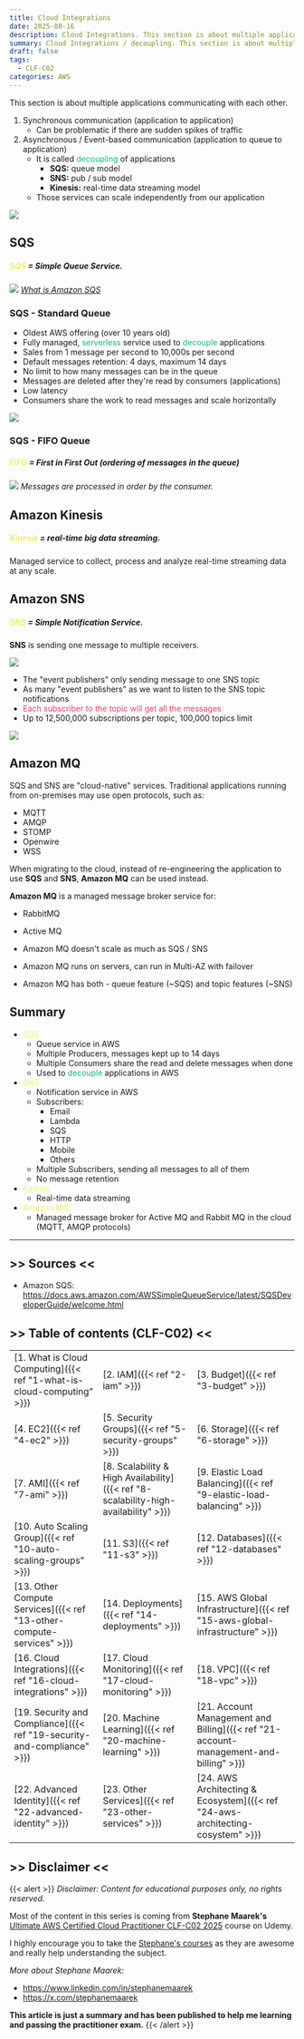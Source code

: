 ```yaml
---
title: Cloud Integrations
date: 2025-08-16
description: Cloud Integrations. This section is about multiple applications communicating with each other.
summary: Cloud Integrations / decoupling. This section is about multiple applications communicating with each other. SNS, SQS, MQ....
draft: false
tags:
  - CLF-C02
categories: AWS
---
```

This section is about multiple applications communicating with each other.

1. Synchronous communication (application to application)
	- Can be problematic if there are sudden spikes of traffic
2. Asynchronous / Event-based communication (application to queue to application)
	- It is called <font color=#10b981>decoupling</font> of applications
		- **SQS:** queue model
		- **SNS:** pub / sub model
		- **Kinesis:** real-time data streaming model
	- Those services can scale independently from our application

![](./assets/AWS_Integrations.png)
## SQS

##### <font color=#f1ef63>SQS</font> = Simple Queue Service.

![](./assets/AWS_SQS_Queue.png)
_[What is Amazon SQS](https://docs.aws.amazon.com/AWSSimpleQueueService/latest/SQSDeveloperGuide/welcome.html)_
### SQS - Standard Queue

- Oldest AWS offering (over 10 years old)
- Fully managed, <font color=#10b981>serverless</font> service used to <font color=#10b981>decouple</font> applications
- Sales from 1 message per second to 10,000s per second
- Default messages retention: 4 days, maximum 14 days
- No limit to how many messages can be in the queue
- Messages are deleted after they're read by consumers (applications)
- Low latency
- Consumers share the work to read messages and scale horizontally

![](./assets/AWS_SQS_Queue2.png)
### SQS - FIFO Queue

##### <font color=#f1ef63>FIFO</font> = First in First Out (ordering of messages in the queue)

![](./assets/AWS_SQS_Queue_FIFO.png)
_Messages are processed in order by the consumer._
## Amazon Kinesis

##### <font color=#f1ef63>Kinesis</font> = real-time big data streaming.

Managed service to collect, process and analyze real-time streaming data at any scale.
## Amazon SNS

##### <font color=#f1ef63>SNS</font> = Simple Notification Service.

**SNS** is sending one message to multiple receivers.

![](./assets/AWS_SNS1.png)

- The "event publishers" only sending message to one SNS topic
- As many "event publishers" as we want to listen to the SNS topic notifications
- <font color=#f43f5e>Each subscriber to the topic will get all the messages</font>
- Up to 12,500,000 subscriptions per topic, 100,000 topics limit

![](./assets/AWS_SNS2.png)
## Amazon MQ

SQS and SNS are "cloud-native" services. Traditional applications running from on-premises may use open protocols, such as:

- MQTT
- AMQP
- STOMP
- Openwire
- WSS

When migrating to the cloud, instead of re-engineering the application to use **SQS** and **SNS**, **Amazon MQ** can be used instead.

**Amazon MQ** is a managed message broker service for:

- RabbitMQ
- Active MQ

- Amazon MQ doesn't scale as much as SQS / SNS
- Amazon MQ runs on servers, can run in Multi-AZ with failover
- Amazon MQ has both - queue feature (~SQS) and topic features (~SNS)
## Summary

- <font color=#f1ef63>SQS</font>
	- Queue service in AWS
	- Multiple Producers, messages kept up to 14 days
	- Multiple Consumers share the read and delete messages when done
	- Used to <font color=#10b981>decouple</font> applications in AWS
- <font color=#f1ef63>SNS</font>
	- Notification service in AWS
	- Subscribers:
		- Email
		- Lambda
		- SQS
		- HTTP
		- Mobile
		- Others
	- Multiple Subscribers, sending all messages to all of them
	- No message retention
- <font color=#f1ef63>Kinesis</font>
	- Real-time data streaming
- <font color=#f1ef63>Amazon MQ</font>
	- Managed message broker for Active MQ and Rabbit MQ in the cloud (MQTT, AMQP protocols)

---
## >> Sources <<

- Amazon SQS: https://docs.aws.amazon.com/AWSSimpleQueueService/latest/SQSDeveloperGuide/welcome.html
## >> Table of contents (CLF-C02) <<

|                                                                         |                                                                                     |                                                                                       |
| ----------------------------------------------------------------------- | ----------------------------------------------------------------------------------- | ------------------------------------------------------------------------------------- |
| [1. What is Cloud Computing]({{< ref "1-what-is-cloud-computing" >}})   | [2. IAM]({{< ref "2-iam" >}})                                                       | [3. Budget]({{< ref "3-budget" >}})                                                   |
| [4. EC2]({{< ref "4-ec2" >}})                                           | [5. Security Groups]({{< ref "5-security-groups" >}})                               | [6. Storage]({{< ref "6-storage" >}})                                                 |
| [7. AMI]({{< ref "7-ami" >}})                                           | [8. Scalability & High Availability]({{< ref "8-scalability-high-availability" >}}) | [9. Elastic Load Balancing]({{< ref "9-elastic-load-balancing" >}})                   |
| [10. Auto Scaling Group]({{< ref "10-auto-scaling-groups" >}})          | [11. S3]({{< ref "11-s3" >}})                                                       | [12. Databases]({{< ref "12-databases" >}})                                           |
| [13. Other Compute Services]({{< ref "13-other-compute-services" >}})   | [14. Deployments]({{< ref "14-deployments" >}})                                     | [15. AWS Global Infrastructure]({{< ref "15-aws-global-infrastructure" >}})           |
| [16. Cloud Integrations]({{< ref "16-cloud-integrations" >}})           | [17. Cloud Monitoring]({{< ref "17-cloud-monitoring" >}})                           | [18. VPC]({{< ref "18-vpc" >}})                                                       |
| [19. Security and Compliance]({{< ref "19-security-and-compliance" >}}) | [20. Machine Learning]({{< ref "20-machine-learning" >}})                           | [21. Account Management and Billing]({{< ref "21-account-management-and-billing" >}}) |
| [22. Advanced Identity]({{< ref "22-advanced-identity" >}})             | [23. Other Services]({{< ref "23-other-services" >}})                               | [24. AWS Architecting & Ecosystem]({{< ref "24-aws-architecting-cosystem" >}})        |
## >> Disclaimer <<

{{< alert >}}
_Disclaimer: Content for educational purposes only, no rights reserved._

Most of the content in this series is coming from **Stephane Maarek's** [Ultimate AWS Certified Cloud Practitioner CLF-C02 2025](https://www.udemy.com/course/aws-certified-cloud-practitioner-new/) course on Udemy.

I highly encourage you to take the [Stephane's courses](https://www.udemy.com/user/stephane-maarek/) as they are awesome and really help understanding the subject.

_More about Stephane Maarek:_

- https://www.linkedin.com/in/stephanemaarek
- https://x.com/stephanemaarek

**This article is just a summary and has been published to help me learning and passing the practitioner exam.**
{{< /alert >}}
